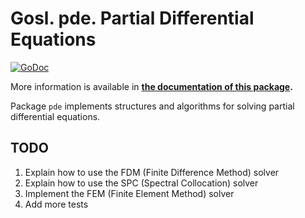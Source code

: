 # Gosl. pde. Partial Differential Equations

[![GoDoc](https://pkg.go.dev/github.com/cpmech/gosl/pde?status.svg)](https://pkg.go.dev/github.com/cpmech/gosl/pde) 

More information is available in **[the documentation of this package](https://pkg.go.dev/github.com/cpmech/gosl/pde).**

Package `pde` implements structures and algorithms for solving partial differential equations.

## TODO

1. Explain how to use the FDM (Finite Difference Method) solver
2. Explain how to use the SPC (Spectral Collocation) solver
3. Implement the FEM (Finite Element Method) solver
4. Add more tests
